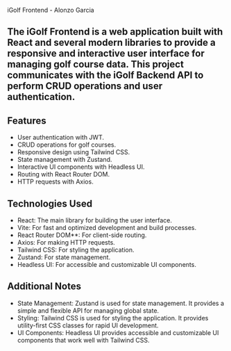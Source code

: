 iGolf Frontend - Alonzo Garcia

The iGolf Frontend is a web application built with React and several modern libraries to provide a responsive and interactive user interface for managing golf course data. This project communicates with the iGolf Backend API to perform CRUD operations and user authentication.
--------------------------------
Features
--------------------------------

- User authentication with JWT.
- CRUD operations for golf courses.
- Responsive design using Tailwind CSS.
- State management with Zustand.
- Interactive UI components with Headless UI.
- Routing with React Router DOM.
- HTTP requests with Axios.

Technologies Used
--------------------------------

- React: The main library for building the user interface.
- Vite: For fast and optimized development and build processes.
- React Router DOM**: For client-side routing.
- Axios: For making HTTP requests.
- Tailwind CSS: For styling the application.
- Zustand: For state management.
- Headless UI: For accessible and customizable UI components.

Additional Notes
--------------------------------

- State Management: Zustand is used for state management. It provides a simple and flexible API for managing global state.
- Styling: Tailwind CSS is used for styling the application. It provides utility-first CSS classes for rapid UI development.
- UI Components: Headless UI provides accessible and customizable UI components that work well with Tailwind CSS.
